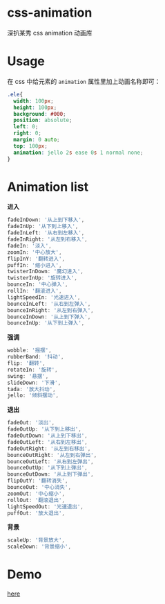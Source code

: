 # css-animation
深扒某秀 css animation 动画库

# Usage
在 css 中给元素的 `animation` 属性里加上动画名称即可：
```css
.ele{
  width: 100px;
  height: 100px;
  background: #000;
  position: absolute;
  left: 0;
  right: 0;
  margin: 0 auto;
  top: 100px;
  animation: jello 2s ease 0s 1 normal none; 
}
```

# Animation list
**进入** 
```js
fadeInDown: '从上到下移入',
fadeInUp: '从下到上移入',
fadeInLeft: '从右到左移入',
fadeInRight: '从左到右移入',
fadeIn: '淡入',
zoomIn: '中心放大',
flipInY: '翻转进入',
puffIn: '缩小进入',
twisterInDown: '魔幻进入',
twisterInUp: '旋转进入',
bounceIn: '中心弹入',
rollIn: '翻滚进入',
lightSpeedIn: '光速进入',
bounceInLeft: '从右到左弹入',
bounceInRight: '从左到右弹入',
bounceInDown: '从上到下弹入',
bounceInUp: '从下到上弹入',
```
**强调**
```js
wobble: '摇摆',
rubberBand: '抖动',
flip: '翻转',
rotateIn: '旋转',
swing: '悬摆',
slideDown: '下滑',
tada: '放大抖动',
jello: '倾斜摆动',
```
**退出**
```js
fadeOut: '淡出',
fadeOutUp: '从下到上移出',
fadeOutDown: '从上到下移出',
fadeOutLeft: '从右到左移出',
fadeOutRight: '从左到右移出',
bounceOutRight: '从左到右弹出',
bounceOutLeft: '从右到左弹出',
bounceOutUp: '从下到上弹出',
bounceOutDown: '从上到下弹出',
flipOutY: '翻转消失',
bounceOut: '中心消失',
zoomOut: '中心缩小',
rollOut: '翻滚退出',
lightSpeedOut: '光速退出',
puffOut: '放大退出',
```
**背景**
```js
scaleUp: '背景放大',
scaleDown: '背景缩小',
```

# Demo
[here](demo/demo.html)



